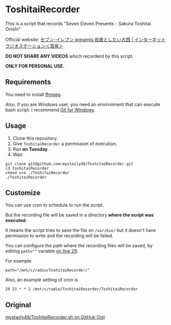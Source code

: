 # ToshitaiRecorder

This is a script that records "Seven Eleven Presents - Sakura Toshitai Onishi"

Official website: [セブン-イレブン presents 佐倉としたい大西 | インターネットラジオステーション＜音泉＞](https://www.onsen.ag/program/toshitai/)

**DO NOT SHARE ANY VIDEOS** which recorderd by this script.

**ONLY FOR PERSONAL USE.**

## Requirements

You need to install [ffmpeg](https://www.ffmpeg.org/).

Also, if you are Windows user, you need an environment that can execute bash script.
I recommend [Git for Windows](https://gitforwindows.org/).

## Usage

1. Clone this repository.
1. Give `ToshitaiRecorder` a permission of execution.
1. Run **on Tuesday**.
1. Wait.

```
git clone git@github.com:mystasly48/ToshitaiRecorder.git
cd ToshitaiRecorder
chmod u+x ./ToshitaiRecorder
./ToshitaiRecorder
```

## Customize

You can use cron to schedule to run the script.

But the recording file will be saved in a directory **where the script was executed**.

It means the script tries to save the file on `/usr/bin/` but it doesn't have permission to write and the recording will be failed.


You can configure the path where the recording files will be saved, by editing `path=""` variable [on line 29](https://github.com/mystasly48/ToshitaiRecorder/blob/master/ToshitaiRecorder#L29).

For example
```
path="/mnt/c/radio/ToshitaiRecorder/"
```

Also, an example setting of cron is
```
28 23 * * 2 /mnt/c/radio/ToshitaiRecorder/ToshitaiRecorder
```

## Original

[mystasly48/ToshitaiRecorder.sh on GitHub Gist](https://gist.github.com/mystasly48/07b4b4167cfbb91c97bec846dd2c5c3d)


